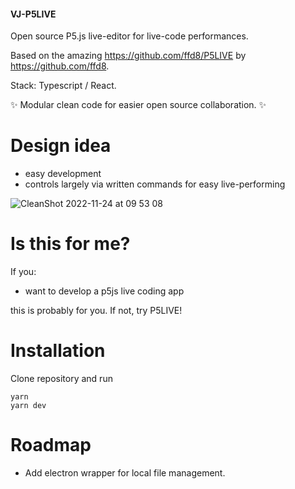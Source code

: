 #### VJ-P5LIVE

Open source P5.js live-editor for live-code performances.

Based on the amazing https://github.com/ffd8/P5LIVE by https://github.com/ffd8.

Stack: Typescript / React.

✨ Modular clean code for easier open source collaboration. ✨

# Design idea

- easy development 
- controls largely via written commands for easy live-performing

![CleanShot 2022-11-24 at 09 53 08](https://user-images.githubusercontent.com/4622905/203725185-da3fd58c-f6bc-455c-b3d2-d0be717be320.gif)


# Is this for me? 

If you: 
- want to develop a p5js live coding app

this is probably for you. If not, try P5LIVE!

# Installation 

Clone repository and run 

```
yarn 
yarn dev
```

# Roadmap

- Add electron wrapper for local file management.
